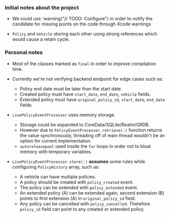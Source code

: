### Initial notes about the project

- We could use `warning("// TODO: Configure") in order to notify the candidate for missing points on the code through Xcode warnings

- `Policy` and `Vehicle` storing each other using strong references which would cause a retain cycle.

### Personal notes

- Most of the classes marked as `final` in order to improve compilation time.

- Currently we're not verifying backend endpoint for edge cases such as:
    - Policy end date must be later than the start date.
    - Created policy must have `start_date`, `end_date`, `vehicle` fields.
    - Extended policy must have `original_policy_id`, `start_date`, `end_date` fields.

- `LivePolicyEventProcessor` uses memory storage. 
    - Storage could be expanded to CoreData/SQLite/Realm/GRDB. 
    - However due to `PolicyEventProcessor.retrieve(:)` function returns the value synchronously, threading off of main thread wouldn't be an option for current implementation.
    - `autoreleasepool` used inside the `for` loops in order not to bloat memory with temporary variables.

- `LivePolicyEventProcessor.store(:)` **assumes** some rules while configuring `PolicyHistory` array, such as:
    - A vehicle can have multiple policies.
    - A policy should be created with `policy_created` event.
    - The policy can be extended with `policy_extended` event.
    - An extended policy (A) can be extended again, second extension (B) points to first extension (A) in `original_policy_id` field.
    - Any policy can be cancelled with `policy_cancelled`. Therefore `policy_id` field can point to any created or extended policy.
